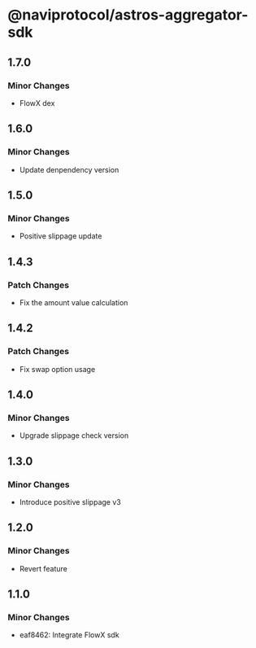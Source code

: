 # @naviprotocol/astros-aggregator-sdk

## 1.7.0

### Minor Changes

- FlowX dex

## 1.6.0

### Minor Changes

- Update denpendency version

## 1.5.0

### Minor Changes

- Positive slippage update

## 1.4.3

### Patch Changes

- Fix the amount value calculation

## 1.4.2

### Patch Changes

- Fix swap option usage

## 1.4.0

### Minor Changes

- Upgrade slippage check version

## 1.3.0

### Minor Changes

- Introduce positive slippage v3

## 1.2.0

### Minor Changes

- Revert feature

## 1.1.0

### Minor Changes

- eaf8462: Integrate FlowX sdk
